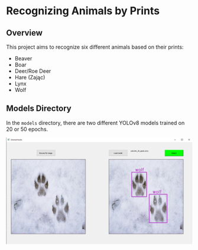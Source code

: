 # Recognizing Animals by Prints

## Overview
This project aims to recognize six different animals based on their prints:

- Beaver
- Boar
- Deer/Roe Deer
- Hare (Zając)
- Lynx
- Wolf

## Models Directory
In the `models` directory, there are two different YOLOv8 models trained on 20 or 50 epochs.

![Alt Text](app_image.png)

